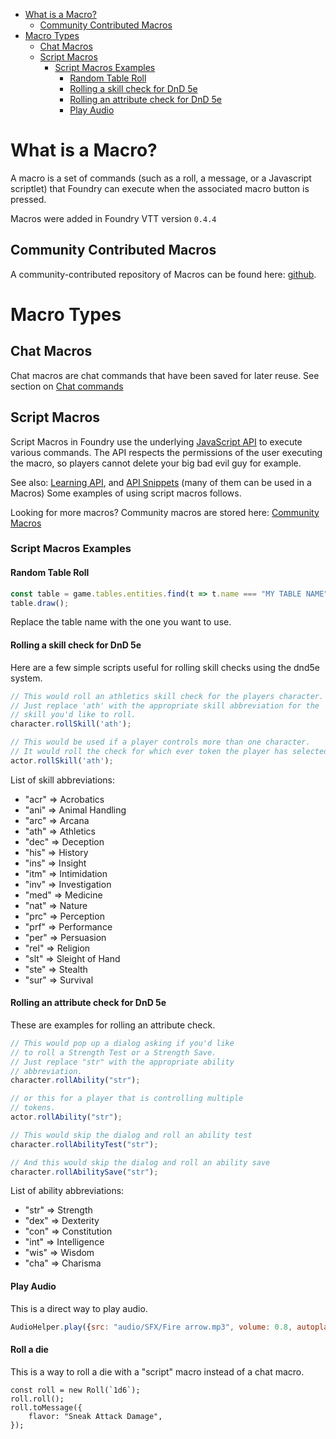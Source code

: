 <!--tl=4-->
<!--ts-->
   * [What is a Macro?](#what-is-a-macro)
      * [Community Contributed Macros](#community-contributed-macros)
   * [Macro Types](#macro-types)
      * [Chat Macros](#chat-macros)
      * [Script Macros](#script-macros)
         * [Script Macros Examples](#script-macros-examples)
            * [Random Table Roll](#random-table-roll)
            * [Rolling a skill check for DnD 5e](#rolling-a-skill-check-for-dnd-5e)
            * [Rolling an attribute check for DnD 5e](#rolling-an-attribute-check-for-dnd-5e)
            * [Play Audio](#play-audio)
<!--te-->

# What is a Macro?
A macro is a set of commands (such as a roll, a message, or a Javascript scriptlet) that Foundry can execute when the associated macro button is pressed.

Macros were added in Foundry VTT version `0.4.4`

## Community Contributed Macros
A community-contributed repository of Macros can be found here: [github](https://github.com/foundry-vtt-community/macros).

# Macro Types
## Chat Macros

Chat macros are chat commands that have been saved for later reuse. See section on [Chat commands](https://foundry-vtt-community.github.io/wiki/Chat/)

## Script Macros

Script Macros in Foundry use the underlying [JavaScript API](https://foundryvtt.com/api) to execute various commands. The API respects the permissions of the user executing the macro, so players cannot delete your big bad evil guy for example.

See also: [Learning API](https://foundry-vtt-community.github.io/wiki/API-Learning-API/), and [API Snippets](https://foundry-vtt-community.github.io/wiki/API-Snippets/) (many of them can be used in a Macros)
Some examples of using script macros follows.

Looking for more macros? Community macros are stored here: [Community Macros](https://github.com/foundry-vtt-community/macros)

### Script Macros Examples

#### Random Table Roll 

```js
const table = game.tables.entities.find(t => t.name === "MY TABLE NAME");
table.draw();
```

Replace the table name with the one you want to use.

#### Rolling a skill check for DnD 5e

Here are a few simple scripts useful for rolling skill checks using the dnd5e system.

```js
// This would roll an athletics skill check for the players character. 
// Just replace 'ath' with the appropriate skill abbreviation for the
// skill you'd like to roll.
character.rollSkill('ath');

// This would be used if a player controls more than one character.
// It would roll the check for which ever token the player has selected.
actor.rollSkill('ath');
```

List of skill abbreviations:

* "acr" => Acrobatics
* "ani" => Animal Handling
* "arc" => Arcana
* "ath" => Athletics
* "dec" => Deception
* "his" => History
* "ins" => Insight
* "itm" => Intimidation
* "inv" => Investigation
* "med" => Medicine
* "nat" => Nature
* "prc" => Perception
* "prf" => Performance
* "per" => Persuasion
* "rel" => Religion
* "slt" => Sleight of Hand
* "ste" => Stealth
* "sur" => Survival

#### Rolling an attribute check for DnD 5e

These are examples for rolling an attribute check.

```js
// This would pop up a dialog asking if you'd like
// to roll a Strength Test or a Strength Save.
// Just replace "str" with the appropriate ability
// abbreviation.
character.rollAbility("str");

// or this for a player that is controlling multiple
// tokens.
actor.rollAbility("str");

// This would skip the dialog and roll an ability test
character.rollAbilityTest("str");

// And this would skip the dialog and roll an ability save
character.rollAbilitySave("str");
```

List of ability abbreviations:

* "str" => Strength
* "dex" => Dexterity
* "con" => Constitution
* "int" => Intelligence
* "wis" => Wisdom
* "cha" => Charisma

#### Play Audio
This is a direct way to play audio.

<!--- {% raw %} --->
```js
AudioHelper.play({src: "audio/SFX/Fire arrow.mp3", volume: 0.8, autoplay: true, loop: false}, true);
```
<!--- {% endraw %} --->

#### Roll a die
This is a way to roll a die with a "script" macro instead of a chat macro.
<!--- {% raw %} --->
```
const roll = new Roll(`1d6`);
roll.roll();
roll.toMessage({
    flavor: "Sneak Attack Damage",
});
```
<!--- {% endraw %} --->